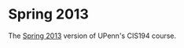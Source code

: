 # Spring 2013

The [Spring 2013](http://www.seas.upenn.edu/~cis194/spring13/lectures.html)
version of UPenn's CIS194 course.
